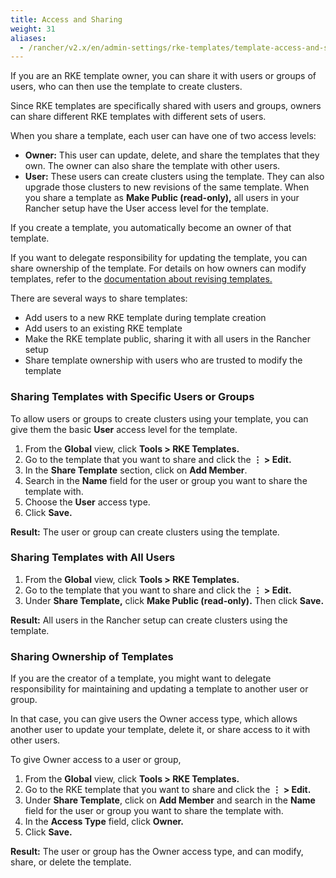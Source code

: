 ```yaml
---
title: Access and Sharing
weight: 31
aliases:
  - /rancher/v2.x/en/admin-settings/rke-templates/template-access-and-sharing/
---
```


If you are an RKE template owner, you can share it with users or groups of users, who can then use the template to create clusters.

Since RKE templates are specifically shared with users and groups, owners can share different RKE templates with different sets of users.

When you share a template, each user can have one of two access levels:

- **Owner:** This user can update, delete, and share the templates that they own. The owner can also share the template with other users.
- **User:** These users can create clusters using the template. They can also upgrade those clusters to new revisions of the same template. When you share a template as **Make Public (read-only),** all users in your Rancher setup have the User access level for the template.

If you create a template, you automatically become an owner of that template. 

If you want to delegate responsibility for updating the template, you can share ownership of the template. For details on how owners can modify templates, refer to the [documentation about revising templates.](manage-rke1-templates.md)

There are several ways to share templates:

- Add users to a new RKE template during template creation
- Add users to an existing RKE template
- Make the RKE template public, sharing it with all users in the Rancher setup
- Share template ownership with users who are trusted to modify the template

### Sharing Templates with Specific Users or Groups

To allow users or groups to create clusters using your template, you can give them the basic **User** access level for the template.

1. From the **Global** view, click **Tools > RKE Templates.**
1. Go to the template that you want to share and click the **&#8942; > Edit.**
1. In the **Share Template** section, click on **Add Member**.
1. Search in the **Name** field for the user or group you want to share the template with.
1. Choose the **User** access type.
1. Click **Save.**

**Result:** The user or group can create clusters using the template.

### Sharing Templates with All Users

1. From the **Global** view, click **Tools > RKE Templates.**
1. Go to the template that you want to share and click the **&#8942; > Edit.**
1. Under **Share Template,** click **Make Public (read-only).** Then click **Save.**

**Result:** All users in the Rancher setup can create clusters using the template.

### Sharing Ownership of Templates

If you are the creator of a template, you might want to delegate responsibility for maintaining and updating a template to another user or group.

In that case, you can give users the Owner access type, which allows another user to update your template, delete it, or share access to it with other users.

To give Owner access to a user or group,

1. From the **Global** view, click **Tools > RKE Templates.**
1. Go to the RKE template that you want to share and click the **&#8942; > Edit.**
1. Under **Share Template**, click on **Add Member** and search in the **Name** field for the user or group you want to share the template with.
1. In the **Access Type** field, click **Owner.**
1. Click **Save.**

**Result:** The user or group has the Owner access type, and can modify, share, or delete the template.